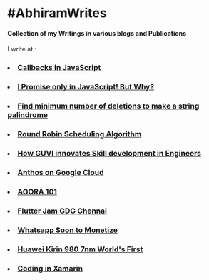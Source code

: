 # #AbhiramWrites
#### Collection of my Writings in various blogs and Publications

I write at :


### <li> [Callbacks in JavaScript](https://iq<li>opengenus<li>org/callbacks-in-javascript/)
### <li> [I Promise only in JavaScript! But Why?](https://iq<li>opengenus<li>org/promises-in-javascript/)
### <li> [Find minimum number of deletions to make a string palindrome](https://iq<li>opengenus<li>org/minimum-deletions-to-make-string-palindrome/)
### <li> [Round Robin Scheduling Algorithm](https://iq<li>opengenus<li>org/round-robin-scheduling/)
### <li> [How GUVI innovates Skill development in Engineers](https://medium<li>com/@abhiram<li>reddy/guvi-df9154e3593c)
### <li> [Anthos on Google Cloud](https://www<li>linkedin<li>com/posts/abhiramreddyduggempudi_google-gcp-googlecloud-activity-6613328545395601408-frDm)
### <li> [AGORA 101](https://medium<li>com/fnplus/agora-101-4805256a25ff)
### <li> [Flutter Jam GDG Chennai](https://medium<li>com/fnplus/flutter-jam-gdgchennai-b36f8539c7fb)
### <li> [Whatsapp Soon to Monetize](https://medium<li>com/@abhiramreddy31/whatsapp-soon-to-monetize-46760f362c4c)
### <li> [Huawei Kirin 980 7nm World's First](https://techknowspace<li>wordpress<li>com/2018/08/31/huawei-kirin-980-worlds-first-7nm-commercial-chipset-big-threat-to-snapdragon/)
### <li> [Coding in Xamarin ](https://techknowspace<li>wordpress<li>com/2018/09/03/code-your-app-in-xamarin-and-delpoy-in-iosandroid-and-windows/)
